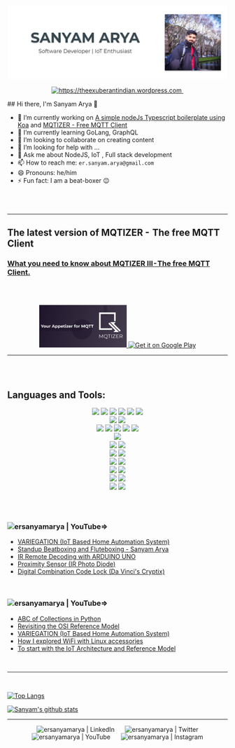 ![Website](https://raw.githubusercontent.com/ersanyamarya/ersanyamarya/master/assets/images/header.png)

<p align="center">
<a href="https://theexuberantindian.wordpress.com"> <img src="https://img.shields.io/website?down_color=red&down_message=offline&label=theexuberantindian.wordpress.com&logo=wordpress&style=for-the-badge&up_color=green&up_message=online&url=https%3A%2F%2Ftheexuberantindian.wordpress.com%2F" alt="https://theexuberantindian.wordpress.com"> </a>
<a href="https://twitter.com/sanyamarya?ref_src=twsrc%5Etfw"> <img src="https://img.shields.io/twitter/follow/sanyamarya?color=1DA1F2&logo=twitter&style=for-the-badge" alt=""> </a>
</p>
## Hi there, I'm Sanyam Arya 👋

-   🔭 I’m currently working on [A simple nodeJs Typescript boilerplate using Koa](https://github.com/ersanyamarya/nodejs-typescript-boilerplate) and [MQTIZER - Free MQTT Client](https://play.google.com/store/apps/details?id=com.sanyamarya.mqtizermqtt_client&hl=en_US)
-   🌱 I’m currently learning GoLang, GraphQL
-   👯 I’m looking to collaborate on creating content
-   🤔 I’m looking for help with ...
-   💬 Ask me about NodeJS, IoT , Full stack development
-   📫 How to reach me: `er.sanyam.arya@gmail.com`
-   😄 Pronouns: he/him
-   ⚡ Fun fact: I am a beat-boxer 😉

<br />
<br />

* * *

## The latest version of MQTIZER -  The free MQTT Client

<a href="https://www.linkedin.com/pulse/what-you-need-know-mqtizer-iii-free-mqttclient-sanyam-arya" />
<h3>What you need to know about MQTIZER III - The free MQTT Client.</h3></a>

</br>
</br>

<a href='https://play.google.com/store/apps/details?id=com.sanyamarya.mqtizermqtt_client&hl=en_US&pcampaignid=pcampaignidMKT-Other-global-all-co-prtnr-py-PartBadge-Mar2515-1'>
<p align="center">
<img alt='Get it on Google Play' src='https://raw.githubusercontent.com/ersanyamarya/ersanyamarya/master/assets/images/mqtizer.png' width="200px"/> <img alt='Get it on Google Play' src='https://play.google.com/intl/en_us/badges/static/images/badges/en_badge_web_generic.png' width="200px"/>
</p>
</a>

* * *

<br />
<br />

## Languages and Tools:

<p align="center">
<img src="https://img.shields.io/badge/node.js%20-%2343853D.svg?&style=for-the-badge&logo=node.js&logoColor=white"/>
<img src="https://img.shields.io/badge/javascript%20-%23323330.svg?&style=for-the-badge&logo=javascript&logoColor=%23F7DF1E"/>
<img src="https://img.shields.io/badge/typescript%20-%23007ACC.svg?&style=for-the-badge&logo=typescript&logoColor=white"/>
<img src="https://img.shields.io/badge/express.js%20-%23404d59.svg?&style=for-the-badge"/>
<img src="https://img.shields.io/badge/koa-%23666666.svg?&style=for-the-badge"/>
<img src="https://img.shields.io/badge/jest%20-%23C21325.svg?&style=for-the-badge&logo=jest&logoColor=%23F7DF1E"/>
<br/>

<img src="https://img.shields.io/badge/go-%2300ADD8.svg?&style=for-the-badge&logo=go&logoColor=white"/>
<img src="https://img.shields.io/badge/kotlin-%230095D5.svg?&style=for-the-badge&logo=kotlin&logoColor=white"/>
<br/>

<img src="https://img.shields.io/badge/angular%20-%23DD0031.svg?&style=for-the-badge&logo=angular&logoColor=white"/>
<img src="https://img.shields.io/badge/react%20-%2320232a.svg?&style=for-the-badge&logo=react&logoColor=%2361DAFB"/>
<img src="https://img.shields.io/badge/html5%20-%23E34F26.svg?&style=for-the-badge&logo=html5&logoColor=white"/>
<img src="https://img.shields.io/badge/css3%20-%231572B6.svg?&style=for-the-badge&logo=css3&logoColor=white"/>
<img src="https://img.shields.io/badge/material%20design%20-%23757575.svg?&style=for-the-badge&logo=material-design&logoColor=white"/>

<br/>
<img src="https://img.shields.io/badge/python%20-%2314354C.svg?&style=for-the-badge&logo=python&logoColor=white"/>
<br />
<img src="https://img.shields.io/badge/AWS%20-%23FF9900.svg?&style=for-the-badge&logo=amazon-aws&logoColor=white"/> 
<img src="https://img.shields.io/badge/Google%20Cloud%20-%234285F4.svg?&style=for-the-badge&logo=google-cloud&logoColor=white"/> 
<br/>

<img src="https://img.shields.io/badge/Github%20Acions-%232088FF.svg?&style=for-the-badge&logo=github-actions&logoColor=white">
<img src="https://img.shields.io/badge/jenkins%20-%232C5263.svg?&style=for-the-badge&logo=jenkins&logoColor=white"/>
<br />
<img src ="https://img.shields.io/badge/postgres-%23316192.svg?&style=for-the-badge&logo=postgresql&logoColor=white"/>
<img src ="https://img.shields.io/badge/MongoDB-%234ea94b.svg?&style=for-the-badge&logo=mongodb&logoColor=white"/>

<br/>
<img src="https://img.shields.io/badge/docker%20-%230db7ed.svg?&style=for-the-badge&logo=docker&logoColor=white"/>
<img src="https://img.shields.io/badge/nginx%20-%23009639.svg?&style=for-the-badge&logo=nginx&logoColor=white"/>
<br/>
<img src="https://img.shields.io/badge/git%20-%23F05033.svg?&style=for-the-badge&logo=git&logoColor=white"/>
<img src="https://img.shields.io/badge/github%20-%23121011.svg?&style=for-the-badge&logo=github&logoColor=white"/>
<br/>
<img src="https://img.shields.io/badge/Mac%20OS%20-%23999999.svg?&style=for-the-badge&logo=apple&logoColor=white"/>
<img src="https://img.shields.io/badge/Ubuntu-%23E95420.svg?&style=for-the-badge&logo=ubuntu&logoColor=white"/>
</p>
<br/>

<br/>

### [<img align="left" alt="ersanyamarya | YouTube" src="https://img.shields.io/badge/youtube-%23FF0000.svg?&style=for-the-badge&logo=youtube&logoColor=white" />][youtube]=>

<!-- YOUTUBE:START -->

-   [VARIEGATION (IoT Based Home Automation System)](https://www.youtube.com/watch?v=aqu7Mfoba6Q)
-   [Standup Beatboxing and Fluteboxing - Sanyam Arya](https://www.youtube.com/watch?v=AGMojRdbJoQ)
-   [IR Remote Decoding with ARDUINO UNO](https://www.youtube.com/watch?v=29WJQADjh-o)
-   [Proximity Sensor (IR Photo Diode)](https://www.youtube.com/watch?v=wrP8w-Dmq_Y)
-   [Digital Combination Code Lock (Da Vinci's Cryptix)](https://www.youtube.com/watch?v=gE742w42ipk)
    <!-- YOUTUBE:END -->

<br />

### [<img align="left" alt="ersanyamarya | YouTube" src="https://img.shields.io/badge/medium-%2312100E.svg?&style=for-the-badge&logo=medium&logoColor=white" />][youtube]=>

<!-- BLOG-POST-LIST:START -->

-   [ABC of Collections in Python](https://medium.com/@er.sanyam.arya/abc-of-collections-in-python-f239d787a43e?source=rss-59ee199328e8------2)
-   [Revisiting the OSI Reference Model](https://medium.com/@er.sanyam.arya/revisiting-the-osi-reference-model-faa41b3360ff?source=rss-59ee199328e8------2)
-   [VARIEGATION (IoT Based Home Automation System)](https://medium.com/@er.sanyam.arya/variegation-iot-based-home-automation-system-6311b2541700?source=rss-59ee199328e8------2)
-   [How I explored WiFi with Linux accessories](https://medium.com/@er.sanyam.arya/how-i-explored-wifi-with-linux-accessories-92be184a6466?source=rss-59ee199328e8------2)
-   [To start with the IoT Architecture and Reference Model](https://medium.com/@er.sanyam.arya/to-start-with-the-iot-architecture-and-reference-model-98fd3d5496c3?source=rss-59ee199328e8------2)
    <!-- BLOG-POST-LIST:END -->

<br />

* * *

<!--START_SECTION:activity-->

<br />

[![Top Langs](https://github-readme-stats.ersanyamarya.vercel.app/api/top-langs/?username=ersanyamarya&layout=compact&hide=Roff)](https://github.com/ersanyamarya/github-readme-stats)

[![Sanyam's github stats](https://github-readme-stats.ersanyamarya.vercel.app/api?username=ersanyamarya&count_private=true&show_icons=true)](<>)

* * *

<!-- ### Connect with me: -->

<p align="center">
<img alt="ersanyamarya | LinkedIn" height="36px" hspace="10" src="https://cdn.svgporn.com/logos/linkedin.svg" />
<img alt="ersanyamarya | Twitter" width="36px" height="36px" hspace="10" src="https://cdn.jsdelivr.net/npm/simple-icons@v3/icons/twitter.svg" />
<img alt="ersanyamarya | YouTube" width="36px" height="36px" hspace="10" src="https://cdn.svgporn.com/logos/youtube.svg" />
<img alt="ersanyamarya | Instagram" width="36px" height="36px" hspace="10" src="https://cdn.svgporn.com/logos/instagram-icon.svg" />
</p>

[website]: https://theexuberantindian.wordpress.com/

[twitter]: https://twitter.com/sanyamarya

[youtube]: https://www.youtube.com/channel/UC0okncheoaqZp1UFmw9YEsA

[instagram]: https://www.instagram.com/sanyamarya/

[linkedin]: https://www.linkedin.com/in/sanyam-arya
